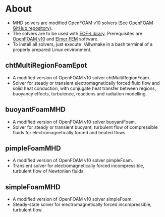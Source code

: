 # About
* MHD solvers are modified OpenFOAM v10 solvers (See [OpenFOAM GitHub repository](https://github.com/OpenFOAM/OpenFOAM-10)).
* The solvers are to be used with [EOF-Library](https://github.com/jvencels/EOF-Library). Prerequisites are [OpenFOAM v10](https://openfoam.org/version/10/) and [Elmer FEM](https://www.csc.fi/web/elmer) software.
* To install all solvers, just execute ./Allwmake in a bash terminal of a properly prepared Linux environment.

## chtMultiRegionFoamEpot ##
* A modified version of OpenFOAM v10 solver chtMultiRegionFoam.
* Solver for steady or transient electromagnetically forced fluid flow and solid heat conduction, with conjugate heat transfer between regions, buoyancy effects, turbulence, reactions and radiation modelling.

## buoyantFoamMHD ##
* A modified version of OpenFOAM v10 solver buoyantFoam.
* Solver for steady or transient buoyant, turbulent flow of compressible fluids for electromagnetically forced and heated flows.

## pimpleFoamMHD ##
* A modified version of OpenFOAM v10 solver pimpleFoam.
* Transient solver for electromagnetically forced incompressible, turbulent flow of Newtonian fluids.

## simpleFoamMHD ##
* A modified version of OpenFOAM v10 solver simpleFoam.
* Steady-state solver for electromagnetically forced incompressible, turbulent flow.

